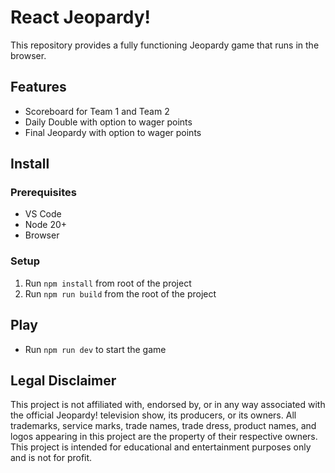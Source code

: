 # React Jeopardy!

This repository provides a fully functioning Jeopardy game that runs in the browser.

## Features
 - Scoreboard for Team 1 and Team 2
 - Daily Double with option to wager points
 - Final Jeopardy with option to wager points

## Install

### Prerequisites
- VS Code
- Node 20+
- Browser

### Setup
1. Run <code>npm install</code> from root of the project
2. Run <code>npm run build</code> from the root of the project

## Play

- Run <code>npm run dev</code> to start the game

## Legal Disclaimer

This project is not affiliated with, endorsed by, or in any way associated with the official Jeopardy! television show, its producers, or its owners. All trademarks, service marks, trade names, trade dress, product names, and logos appearing in this project are the property of their respective owners. This project is intended for educational and entertainment purposes only and is not for profit.